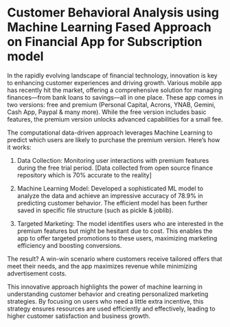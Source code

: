 # Customer Behavioral Analysis using Machine Learning Fased Approach on Financial App for Subscription model

In the rapidly evolving landscape of financial technology, innovation is key to enhancing customer experiences and driving growth. Various mobile app has recently hit the market, offering a comprehensive solution for managing finances—from bank loans to savings—all in one place. These app comes in two versions: free and premium (Personal Capital, Acrons, YNAB, Gemini, Cash App, Paypal & many more). While the free version includes basic features, the premium version unlocks advanced capabilities for a small fee.

The computational data-driven approach leverages Machine Learning to predict which users are likely to purchase the premium version. Here’s how it works:

1. Data Collection: Monitoring user interactions with premium features during the free trial period. [Data collected from open source finance repository which is 70% accurate to the reality]

2. Machine Learning Model: Developed a sophisticated ML model to analyze the data and achieve an impressive accuracy of 78.9% in predicting customer behavior. The efficient model has been further saved in specific file structure (such as pickle & joblib).

3. Targeted Marketing: The model identifies users who are interested in the premium features but might be hesitant due to cost. This enables the app to offer targeted promotions to these users, maximizing marketing efficiency and boosting conversions.

The result? A win-win scenario where customers receive tailored offers that meet their needs, and the app maximizes revenue while minimizing advertisement costs.

This innovative approach highlights the power of machine learning in understanding customer behavior and creating personalized marketing strategies. By focusing on users who need a little extra incentive, this strategy ensures resources are used efficiently and effectively, leading to higher customer satisfaction and business growth.
